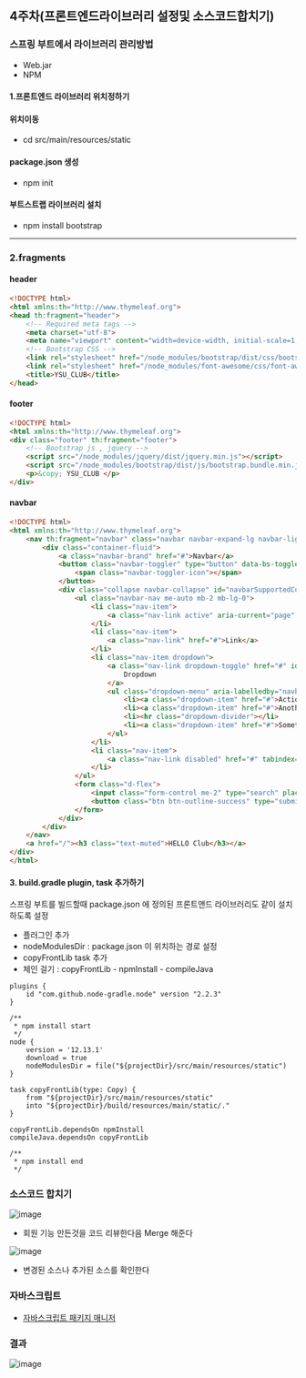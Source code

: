 ## 4주차(프론트엔드라이브러리 설정및 소스코드합치기)

### 스프링 부트에서 라이브러리 관리방법
* Web.jar
* NPM

#### 1.프론트엔드 라이브러리 위치정하기

#### 위치이동
* cd src/main/resources/static

#### package.json 생성
* npm init

#### 부트스트랩 라이브러리 설치
* npm install bootstrap

---

### 2.fragments

#### header
```html
<!DOCTYPE html>
<html xmlns:th="http://www.thymeleaf.org">
<head th:fragment="header">
    <!-- Required meta tags -->
    <meta charset="utf-8">
    <meta name="viewport" content="width=device-width, initial-scale=1, shrinkto-fit=no">
    <!-- Bootstrap CSS -->
    <link rel="stylesheet" href="/node_modules/bootstrap/dist/css/bootstrap.min.css" />
    <link rel="stylesheet" href="/node_modules/font-awesome/css/font-awesome.min.css" />
    <title>YSU_CLUB</title>
</head>
```

#### footer
```html
<!DOCTYPE html>
<html xmlns:th="http://www.thymeleaf.org">
<div class="footer" th:fragment="footer">
    <!-- Bootstrap js , jquery -->
    <script src="/node_modules/jquery/dist/jquery.min.js"></script>
    <script src="/node_modules/bootstrap/dist/js/bootstrap.bundle.min.js"></script>
    <p>&copy; YSU_CLUB </p>
</div>
```

#### navbar
```html
<!DOCTYPE html>
<html xmlns:th="http://www.thymeleaf.org">
    <nav th:fragment="navbar" class="navbar navbar-expand-lg navbar-light bg-light">
        <div class="container-fluid">
            <a class="navbar-brand" href="#">Navbar</a>
            <button class="navbar-toggler" type="button" data-bs-toggle="collapse" data-bs-target="#navbarSupportedContent" aria-controls="navbarSupportedContent" aria-expanded="false" aria-label="Toggle navigation">
                <span class="navbar-toggler-icon"></span>
            </button>
            <div class="collapse navbar-collapse" id="navbarSupportedContent">
                <ul class="navbar-nav me-auto mb-2 mb-lg-0">
                    <li class="nav-item">
                        <a class="nav-link active" aria-current="page" href="#">Home</a>
                    </li>
                    <li class="nav-item">
                        <a class="nav-link" href="#">Link</a>
                    </li>
                    <li class="nav-item dropdown">
                        <a class="nav-link dropdown-toggle" href="#" id="navbarDropdown" role="button" data-bs-toggle="dropdown" aria-expanded="false">
                            Dropdown
                        </a>
                        <ul class="dropdown-menu" aria-labelledby="navbarDropdown">
                            <li><a class="dropdown-item" href="#">Action</a></li>
                            <li><a class="dropdown-item" href="#">Another action</a></li>
                            <li><hr class="dropdown-divider"></li>
                            <li><a class="dropdown-item" href="#">Something else here</a></li>
                        </ul>
                    </li>
                    <li class="nav-item">
                        <a class="nav-link disabled" href="#" tabindex="-1" aria-disabled="true">Disabled</a>
                    </li>
                </ul>
                <form class="d-flex">
                    <input class="form-control me-2" type="search" placeholder="Search" aria-label="Search">
                    <button class="btn btn-outline-success" type="submit">Search</button>
                </form>
            </div>
        </div>
    </nav>
    <a href="/"><h3 class="text-muted">HELLO Club</h3></a>
</div>
</html>
```


#### 3. build.gradle plugin, task 추가하기

스프링 부트를 빌드할때 package.json 에 정의된 프론트앤드 라이브러리도 같이 설치하도록 설정


* 플러그인 추가
* nodeModulesDir : package.json 이 위치하는 경로 설정
* copyFrontLib task 추가
* 체인 걸기 : copyFrontLib - npmInstall - compileJava

```
plugins {
    id "com.github.node-gradle.node" version "2.2.3"
}

/**
 * npm install start
 */
node {
    version = '12.13.1'
    download = true
    nodeModulesDir = file("${projectDir}/src/main/resources/static")
}

task copyFrontLib(type: Copy) {
    from "${projectDir}/src/main/resources/static"
    into "${projectDir}/build/resources/main/static/."
}

copyFrontLib.dependsOn npmInstall
compileJava.dependsOn copyFrontLib

/**
 * npm install end
 */
```

### 소스코드 합치기

![image](https://user-images.githubusercontent.com/65409092/111896238-7389cd80-8a5b-11eb-9f09-d920d8ded5d2.png)

* 회원 기능 만든것을 코드 리뷰한다음 Merge 해준다

![image](https://user-images.githubusercontent.com/65409092/111896258-9916d700-8a5b-11eb-896f-db493070a198.png)

* 변경된 소스나 추가된 소스를 확인한다

### 자바스크립트
* [자바스크립트 패키지 매니저](https://www.cleancoder.dev/package-manager-history/?fbclid=IwAR2thBW17nsgzRLb4cFcqUkARjssAuWBOp7qCOFSEiYyXg7YppnWx-NUPBg)

### 결과
![image](https://user-images.githubusercontent.com/65409092/111899818-29601680-8a72-11eb-8b19-cd8484463ca8.png)


